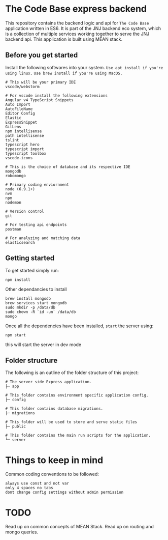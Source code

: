 # The Code Base express backend

This repository contains the backend logic and api for `The Code Base` application written in ES6. It is part of the JNJ backend eco system, which is a collection of multiple services working together to serve the JNJ backend api. This application is built using MEAN stack.

## Before you get started

Install the following softwares into your system.
`Use apt install if you're using linux.`
`Use brew install if you're using MacOS.`

```shell
# This will be your primary IDE
vscode/webstorm

# For vscode install the following extensions
Angular v4 TypeScript Snippets
Auto Import
AutoFileName
Editor Config
Elastic
ExpressSnippet
GitLens
npm intellisense
path intellisense
tslint
typescript hero
typescript import
typescript toolbox
vscode-icons

# This is the choice of database and its respective IDE
mongodb
robomongo

# Primary coding enviornment
node (6.9.1+)
nvm
npm
nodemon

# Version control
git

# For testing api endpoints
postman

# For analyzing and matching data
elasticsearch
```

## Getting started

To get started simply run:
``` shell
npm install
```

Other dependancies to install
```
brew install mongodb
brew services start mongodb
sudo mkdir -p /data/db
sudo chown -R `id -un` /data/db
mongo
```

Once all the dependencies have been installed, `start` the server using:
``` shell
npm start
```
this will start the server in dev mode

## Folder structure

The following is an outline of the folder structure of this project:

```shell
# The server side Express application.
├─ app

# This folder contains environment specific application config.
├─ config

# This folder contains database migrations.
├─ migrations

# This folder will be used to store and serve static files
├─ public

# This folder contains the main run scripts for the application.
└─ server
```

# Things to keep in mind

Common coding conventions to be followed:

``` shell
always use const and not var
only 4 spaces no tabs
dont change config settings without admin permission
```

# TODO

Read up on common concepts of MEAN Stack. Read up on routing and mongo queries.